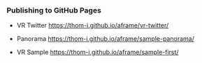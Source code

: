 ### Publishing to GitHub Pages

- VR Twitter
  https://thom-i.github.io/aframe/vr-twitter/

- Panorama
  https://thom-i.github.io/aframe/sample-panorama/

- VR Sample
  https://thom-i.github.io/aframe/sample-first/
  